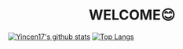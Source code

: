 
# <div align="center">WELCOME😊</div>
[![Yincen17's github stats](https://github-readme-stats.vercel.app/api?username=yincen17)](https://github.com/anuraghazra/github-readme-stats)
[![Top Langs](https://github-readme-stats.vercel.app/api/top-langs/?username=yincen17&layout=compact)](https://github.com/yincen17/github-readme-stats)
